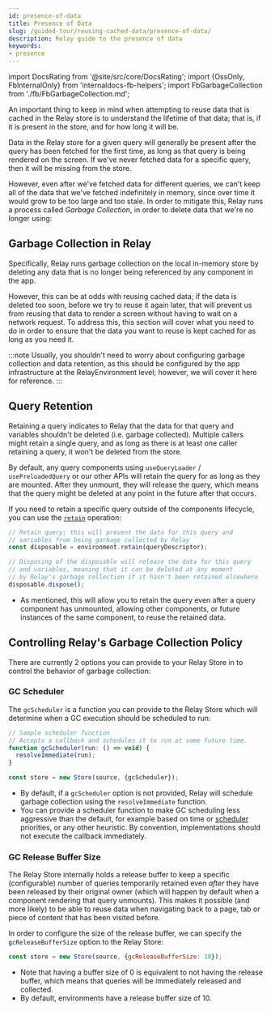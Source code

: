 ```yaml
---
id: presence-of-data
title: Presence of Data
slug: /guided-tour/reusing-cached-data/presence-of-data/
description: Relay guide to the presence of data
keywords:
- presence
---
```


import DocsRating from '@site/src/core/DocsRating';
import {OssOnly, FbInternalOnly} from 'internaldocs-fb-helpers';
import FbGarbageCollection from './fb/FbGarbageCollection.md';


An important thing to keep in mind when attempting to reuse data that is cached in the Relay store is to understand the lifetime of that data; that is, if it is present in the store, and for how long it will be.

Data in the Relay store for a given query will generally be present after the query has been fetched for the first time, as long as that query is being rendered on the screen. If we've never fetched data for a specific query, then it will be missing from the store.

However, even after we've fetched data for different queries, we can't keep all of the data that we've fetched indefinitely in memory, since over time it would grow to be too large and too stale. In order to mitigate this, Relay runs a process called *Garbage Collection*, in order to delete data that we're no longer using:

## Garbage Collection in Relay

Specifically, Relay runs garbage collection on the local in-memory store by deleting any data that is no longer being referenced by any component in the app.

However, this can be at odds with reusing cached data; if the data is deleted too soon, before we try to reuse it again later, that will prevent us from reusing that data to render a screen without having to wait on a network request. To address this, this section will cover what you need to do in order to ensure that the data you want to reuse is kept cached for as long as you need it.


:::note
Usually, you shouldn't need to worry about configuring garbage collection and data retention, as this should be configured by the app infrastructure at the RelayEnvironment level; however, we will cover it here for reference.
:::


<FbGarbageCollection />



## Query Retention

Retaining a query indicates to Relay that the data for that query and variables shouldn't be deleted (i.e. garbage collected). Multiple callers might retain a single query, and as long as there is at least one caller retaining a query, it won't be deleted from the store.

By default, any query components using `useQueryLoader` / `usePreloadedQuery` or our other APIs will retain the query for as long as they are mounted. After they unmount, they will release the query, which means that the query might be deleted at any point in the future after that occurs.

If you need to retain a specific query outside of the components lifecycle, you can use the [`retain`](../../accessing-data-without-react/retaining-queries/) operation:

```js
// Retain query; this will prevent the data for this query and
// variables from being garbage collected by Relay
const disposable = environment.retain(queryDescriptor);

// Disposing of the disposable will release the data for this query
// and variables, meaning that it can be deleted at any moment
// by Relay's garbage collection if it hasn't been retained elsewhere
disposable.dispose();
```

* As mentioned, this will allow you to retain the query even after a query component has unmounted, allowing other components, or future instances of the same component, to reuse the retained data.


## Controlling Relay's Garbage Collection Policy

There are currently 2 options you can provide to your Relay Store in to control the behavior of garbage collection:

### GC Scheduler

The `gcScheduler` is a function you can provide to the Relay Store which will determine when a GC execution should be scheduled to run:

```js
// Sample scheduler function
// Accepts a callback and schedules it to run at some future time.
function gcScheduler(run: () => void) {
  resolveImmediate(run);
}

const store = new Store(source, {gcScheduler});
```

* By default, if a `gcScheduler` option is not provided, Relay will schedule garbage collection using the `resolveImmediate` function.
* You can provide a scheduler function to make GC scheduling less aggressive than the default, for example based on time or [scheduler](https://github.com/facebook/react/tree/main/packages/scheduler) priorities, or any other heuristic. By convention, implementations should not execute the callback immediately.


### GC Release Buffer Size

The Relay Store internally holds a release buffer to keep a specific (configurable) number of queries temporarily retained even *after* they have been released by their original owner  (which will happen by default when a component rendering that query unmounts). This makes it possible (and more likely) to be able to reuse data when navigating back to a page, tab or piece of content that has been visited before.

In order to configure the size of the release buffer, we can specify the `gcReleaseBufferSize` option to the Relay Store:

```js
const store = new Store(source, {gcReleaseBufferSize: 10});
```

* Note that having a buffer size of 0 is equivalent to not having the release buffer, which means that queries will be immediately released and collected.
* By default, environments have a release buffer size of 10.

<DocsRating />
